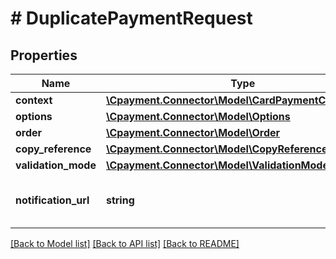 # # DuplicatePaymentRequest

## Properties

Name | Type | Description | Notes
------------ | ------------- | ------------- | -------------
**context** | [**\Cpayment.Connector\Model\CardPaymentContextData**](CardPaymentContextData.md) |  | 
**options** | [**\Cpayment.Connector\Model\Options**](Options.md) |  | [optional] 
**order** | [**\Cpayment.Connector\Model\Order**](Order.md) |  | 
**copy_reference** | [**\Cpayment.Connector\Model\CopyReference**](CopyReference.md) |  | 
**validation_mode** | [**\Cpayment.Connector\Model\ValidationModeOverride**](ValidationModeOverride.md) |  | [optional] 
**notification_url** | **string** | Url for the notification of the payment | [optional] 

[[Back to Model list]](../../README.md#documentation-for-models) [[Back to API list]](../../README.md#documentation-for-api-endpoints) [[Back to README]](../../README.md)



